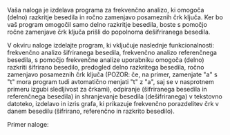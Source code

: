 Vaša naloga je izdelava programa za frekvenčno analizo, ki omogoča (delno) razkritje besedila in ročno zamenjavo posameznih črk ključa. 
Ker bo vaš program omogočil samo delno razkritje besedila, boste s pomočjo ročne zamenjave črk ključa prišli do popolnoma dešifriranega besedila.

V okviru naloge izdelajte program, ki vključuje naslednje funkcionalnosti:
frekvenčno analizo šifriranega besedila,
frekvenčno analizo referenčnega besedila,
s pomočjo frekvenčne analize uporabniku omogoča (delno) razkriti šifrirano besedilo,
predogled delno razkritega besedila,
ročno zamenjavo posameznih črk ključa (POZOR: če, na primer, zamenjate "a" s "t" mora program tudi avtomatično menjati "t" z "a", saj se v nasprotnem primeru izgubi sledljivost za črkami),
odpiranje (šifriranega besedila in referenčnega besedila) in shranjevanje besedila (dešifriranega) v tekstovno datoteko,
izdelavo in izris grafa, ki prikazuje frekvenčno porazdelitev črk v danem besedilu (šifrirano, referenčno in razkrito besedilo).

Primer naloge: 
